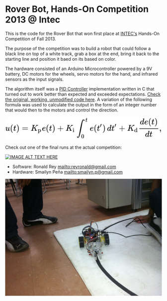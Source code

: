 # Rover Bot, Hands-On Competition 2013 @ Intec

This is the code for the Rover Bot that won first place at [INTEC's](https://www.intec.edu.do/) Hands-On Competition of Fall 2013.

The purpose of the competition was to build a robot that could follow a black line on top of a white track, grab a box at the end, bring it back to the starting line and position it baed on its based on color.

The hardware consisted of an Arduino Microcontroller powered by a 9V battery, DC motors for the wheels, servo motors for the hand, and infrared sensors as the input signals.

The algorithm itself was a [PID Controller](https://en.wikipedia.org/wiki/PID_controller) implementation written in C that turned out to work better than expected and exceeded expectations. [Check the original, working, unmodified code here](./RoverBot.c). A variation of the following formula was used to calculate the output in the form of an integer number that would then to the motors and control the direction.

<center>
    <img src="./pidcontroller.svg" alt="pidcontroller">
</center>

Check out one of the final runs at the actual competition:

[![IMAGE ALT TEXT HERE](https://img.youtube.com/vi/oodw7ysPhDo/0.jpg)](https://www.youtube.com/watch?v=oodw7ysPhDo)

* Software: Ronald Rey <mailto:reyronald@gmail.com>
* Hardware: Smailyn Peña <mailto:smailyn.p@gmail.com>

![Rover](./pics/IMG_0649.JPG)
